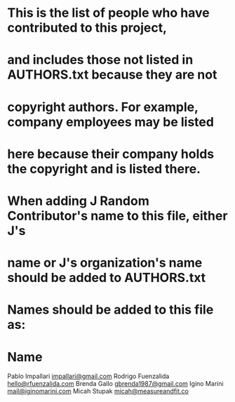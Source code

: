 # This is the list of people who have contributed to this project,
# and includes those not listed in AUTHORS.txt because they are not
# copyright authors. For example, company employees may be listed
# here because their company holds the copyright and is listed there.
#
# When adding J Random Contributor's name to this file, either J's
# name or J's organization's name should be added to AUTHORS.txt
#
# Names should be added to this file as:
# Name <email address>

Pablo Impallari <impallari@gmail.com>
Rodrigo Fuenzalida <hello@rfuenzalida.com>
Brenda Gallo <gbrenda1987@gmail.com>
Igino Marini <mail@iginomarini.com>
Micah Stupak <micah@measureandfit.co>